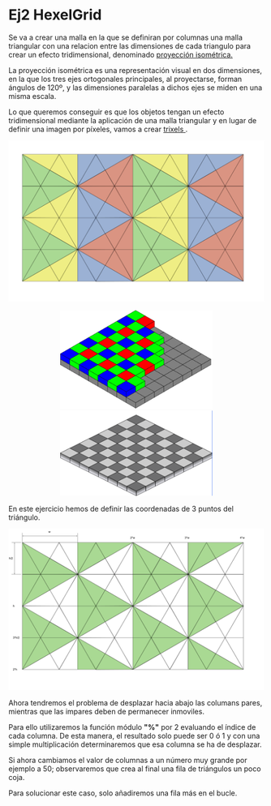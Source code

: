 ﻿# Ej2 HexelGrid

Se va a crear una malla en la que se definiran por columnas una malla triangular con una relacion entre las dimensiones de cada triangulo para crear un efecto tridimensional, denominado <a href="https://es.wikipedia.org/wiki/Proyecci%C3%B3n_isom%C3%A9trica">proyección isométrica.</a>

La proyección isométrica es una representación visual en dos dimensiones, en la que los tres ejes ortogonales principales, al proyectarse, forman ángulos de 120º, y las dimensiones paralelas a dichos ejes se miden en una misma escala.

Lo que queremos conseguir es que los objetos tengan un efecto tridimensional mediante la aplicación de una malla triangular y en lugar de definir una imagen por píxeles, vamos a crear <a href="https://trixel.io/">trixels </a>.


<img  src="/src/HexelGrid/HexelGrid_trianglesP.png" />

<p align="center">
	<img  src="/src/HexelGrid/Bayer_pattern.png" width="300"/>
	<img  src="/src/HexelGrid/Bayer_patterngray.png" width="300"/>
	
</p>

En este ejercicio hemos de definir las coordenadas de 3 puntos del triángulo.
<p align="center">
	<img  src="/src/HexelGrid/HexelGrid_trianglesCoords.png" />
</p>

Ahora tendremos el problema de desplazar hacia abajo las columans pares, mientras que las impares deben de permanecer inmoviles.

Para ello utilizaremos la función módulo <b>"%"</b> por 2 evaluando el índice de cada columna. De esta manera, el resultado solo puede ser 0 ó 1 y con una simple multiplicación determinaremos que esa columna se ha de desplazar. 



Si ahora cambiamos el valor de columnas a un número muy grande por ejemplo a 50; observaremos que crea al final una fila de triángulos un poco coja.

Para solucionar este caso, solo añadiremos una fila más en el bucle.